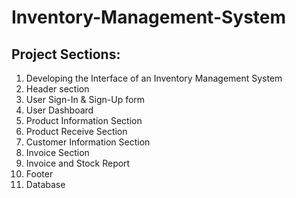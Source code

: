 # Inventory-Management-System

## Project Sections: 
1. Developing the Interface of an Inventory Management System
2. Header section 
3. User Sign-In & Sign-Up form
4. User Dashboard
5. Product Information Section
6. Product Receive Section
7. Customer Information Section
8. Invoice Section
9. Invoice and Stock Report
10. Footer
11. Database
